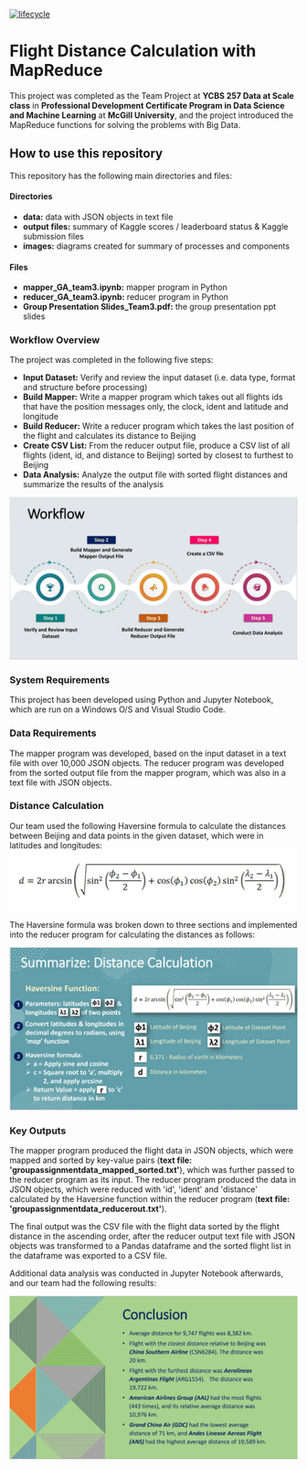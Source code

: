 [![lifecycle](https://img.shields.io/badge/lifecycle-experimental-orange.svg)](https://www.tidyverse.org/lifecycle/#experimental)

# Flight Distance Calculation with MapReduce

This project was completed as the Team Project at __YCBS 257 Data at Scale class__ in __Professional Development Certificate Program in Data Science and Machine Learning__ at __McGill University__, and the project introduced the MapReduce functions for solving the problems with Big Data. 

## How to use this repository

This repository has the following main directories and files:

#### __Directories__
* __data:__ data with JSON objects in text file
* __output files:__ summary of Kaggle scores / leaderboard status & Kaggle submission files
* __images:__ diagrams created for summary of processes and components

#### __Files__
* __mapper_GA_team3.ipynb:__ mapper program in Python
* __reducer_GA_team3.ipynb:__ reducer program in Python
* __Group Presentation Slides_Team3.pdf:__ the group presentation ppt slides

### Workflow Overview

The project was completed in the following five steps:
* __Input Dataset:__ Verify and review the input dataset (i.e. data type, format and structure before processing)
* __Build Mapper:__ Write a mapper program which takes out all flights ids that have the position messages only, the clock, ident and latitude and longitude
* __Build Reducer:__ Write a reducer program which takes the last position of the flight and calculates its distance to Beijing
* __Create CSV List:__ From the reducer output file, produce a CSV list of all flights (ident, id, and distance to Beijing) sorted by closest to furthest to Beijing
* __Data Analysis:__ Analyze the output file with sorted flight distances and summarize the results of the analysis

![workflow](https://github.com/Nicole-Hong/Flight_Distance_Calculation_with_MapReduce/blob/main/images/workflow.JPG)

### System Requirements

This project has been developed using Python and Jupyter Notebook, which are run on a Windows O/S and Visual Studio Code. 

### Data Requirements

The mapper program was developed, based on the input dataset in a text file with over 10,000 JSON objects. The reducer program was developed from the sorted output file from the mapper program, which was also in a text file with JSON objects.

### Distance Calculation

Our team used the following Haversine formula to calculate the distances between Beijing and data points in the given dataset, which were in latitudes and longitudes:
![formula](https://github.com/Nicole-Hong/Flight_Distance_Calculation_with_MapReduce/blob/main/images/haversine.JPG)

The Haversine formula was broken down to three sections and implemented into the reducer program for calculating the distances as follows:

![haversine_details](https://github.com/Nicole-Hong/Flight_Distance_Calculation_with_MapReduce/blob/main/images/haversine_details.JPG)

### Key Outputs

The mapper program produced the flight data in JSON objects, which were mapped and sorted by key-value pairs (__text file: 'groupassignmentdata_mapped_sorted.txt'__), which was further passed to the reducer program as its input. The reducer program produced the data in JSON objects, which were reduced with 'id', 'ident' and 'distance' calculated by the Haversine function within the reducer program (__text file: 'groupassignmentdata_reducerout.txt'__).  

The final output was the CSV file with the flight data sorted by the flight distance in the ascending order, after the reducer output text file with JSON objects was transformed to a Pandas dataframe and the sorted flight list in the dataframe was exported to a CSV file.

Additional data analysis was conducted in Jupyter Notebook afterwards, and our team had the following results:

![summary](https://github.com/Nicole-Hong/Flight_Distance_Calculation_with_MapReduce/blob/main/images/summary.JPG)



